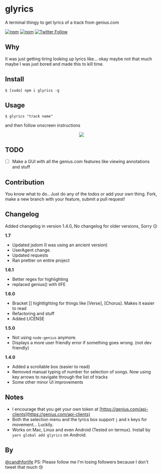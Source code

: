 # glyrics

A terminal thingy to get lyrics of a track from genius.com

[![npm](https://img.shields.io/npm/dm/glyrics.svg)](https://www.npmjs.com/package/glyrics)
[![npm](https://img.shields.io/npm/v/glyrics.svg)](https://www.npmjs.com/package/glyrics)
[![Twitter Follow](https://img.shields.io/twitter/follow/candhforlife.svg?style=social&label=Follow)](https://twitter.com/candhforlife)

## Why

It was just getting tiring looking up lyrics like... okay maybe not that much maybe I was just bored and made this to kill time.

## Install

    $ [sudo] npm i glyrics -g

## Usage

    $ glyrics "track name"

and then follow onscreen instructions

<p align="center"> 
<img src="./glyrics-demo.gif?raw=true">
</p>

## TODO

- [ ] Make a GUI with all the genius.com features like viewing annotations and stuff

## Contribution

You know what to do.. Just do any of the todos or add your own thing. Fork, make a new branch with your feature, submit a pull request!

## Changelog

Added changelog in version 1.4.0, No changelog for older versions, Sorry 😕

**1.7**

- Updated jsdom (I was using an ancient version)
- UserAgent change.
- Updated requests
- Ran prettier on entire project

**1.6.1**

- Better regex for highlighting
- replaced genius() with IIFE

**1.6.0**

- Bracket [] hightlighting for things like [Verse], [Chorus]. Makes it easier to read
- Refactoring and stuff
- Added LICENSE

**1.5.0**

- Not using `node-genius` anymore.
- Displays a more user friendly error if something goes wrong. (not dev friendly)

**1.4.0**

- Added a scrollable box (easier to read)
- Removed manual typing of number for selection of songs. Now using key arrows to navigate through the list of tracks
- Some other minor UI improvements

## Notes

- I encourage that you get your own token at [https://genius.com/api-clients](https://genius.com/api-clients)
- Both the selection menu and the lyrics box support `j` and `k` keys for movement... Luckily.
- Works on Mac, Linux and even Android (Tested on termux). Install by `yarn global add glyrics` on Android.

## By

[@candhforlife](https://twitter.com/candhforlife)
PS: Please follow me I'm losing followers because I don't tweet that much 😢
